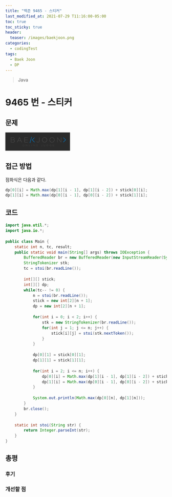 ```yaml
---
title: "백준 9465 - 스티커"
last_modified_at: 2021-07-29 T11:16:00-05:00
toc: true
toc_sticky: true
header:
  teaser: /images/baekjoon.png
categories:
  - codingTest
tags:
  - Baek Joon
  - DP
---
```


> Java

# 9465 번 - 스티커

## 문제

[<img src="/images/baekjoon.png" width="40%" height="40%">](https://www.acmicpc.net/problem/9465)

## 접근 방법

점화식은 다음과 같다.

```java
dp[0][i] = Math.max(dp[1][i - 1], dp[1][i - 2]) + stick[0][i];
dp[1][i] = Math.max(dp[0][i - 1], dp[0][i - 2]) + stick[1][i];
```

## 코드

```java
import java.util.*;
import java.io.*;

public class Main {
	static int n, tc, result;
	public static void main(String[] args) throws IOException {
		BufferedReader br = new BufferedReader(new InputStreamReader(System.in));
    	StringTokenizer stk;
    	tc = stoi(br.readLine());

    	int[][] stick;
    	int[][] dp;
    	while(tc-- != 0) {
    		n = stoi(br.readLine());
    		stick = new int[2][n + 1];
    		dp = new int[2][n + 1];

    		for(int i = 0; i < 2; i++) {
    			stk = new StringTokenizer(br.readLine());
    			for(int j = 1; j <= n; j++) {
    				stick[i][j] = stoi(stk.nextToken());
    			}
    		}

    		dp[0][1] = stick[0][1];
    		dp[1][1] = stick[1][1];

    		for(int i = 2; i <= n; i++) {
				dp[0][i] = Math.max(dp[1][i - 1], dp[1][i - 2]) + stick[0][i];
				dp[1][i] = Math.max(dp[0][i - 1], dp[0][i - 2]) + stick[1][i];
    		}

    		System.out.println(Math.max(dp[0][n], dp[1][n]));
    	}
    	br.close();
	}

	static int stoi(String str) {
    	return Integer.parseInt(str);
    }
}
```

## 총평

### 후기

### 개선할 점

<!-- ★
<img src="/images/codingTest/bj/문제번호.PNG" width="40%" height="40%">

-->
